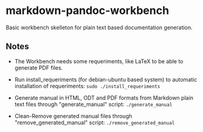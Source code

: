 # markdown-pandoc-workbench

Basic workbench skelleton for plain text based documentation generation.

## Notes

- The Workbench needs some requeriments, like LaTeX to be able to generate PDF files.

- Run install_requeriments (for debian-ubuntu based system) to automatic installation of requeriments:
```sudo ./install_requeriments```

- Generate manual in HTML, ODT and PDF formats from Markdown plain text files through "generate_manual" script:
```./generate_manual```

- Clean-Remove generated manual files through "remove_generated_manual" script:
```./remove_generated_manual```

